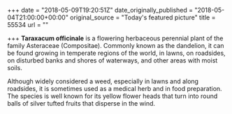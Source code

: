 +++
date = "2018-05-09T19:20:51Z"
date_originally_published = "2018-05-04T21:00:00+00:00"
original_source = "Today's featured picture"
title = 55534
url = ""

+++
**Taraxacum officinale** is a flowering herbaceous perennial plant of the family Asteraceae (Compositae). Commonly known as the dandelion, it can be found growing in temperate regions of the world, in lawns, on roadsides, on disturbed banks and shores of waterways, and other areas with moist soils. 

Although widely considered a weed, especially in lawns and along roadsides, it is sometimes used as a medical herb and in food preparation. The species is well known for its yellow flower heads that turn into round balls of silver tufted fruits that disperse in the wind.